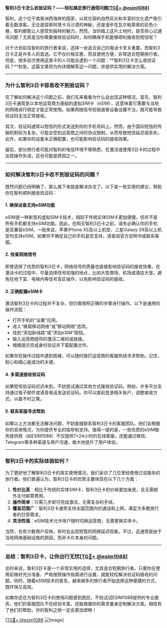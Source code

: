**智利3日卡怎么收验证码？——轻松搞定旅行通信问题[[TG💪+ @esim1088](https://t.me/s/esim1088)]**

智利，这个位于南美洲西海岸的国家，以其壮丽的自然风光和丰富的文化遗产吸引着无数游客。无论是探索阿塔卡马沙漠的神秘，还是漫步在瓦尔帕莱索的彩色小巷，智利都能让人感受到独特的魅力。然而，当你踏上这片土地时，是否担心过通讯问题？尤其是当你需要接收验证码时，如何确保手机能够顺利接收到短信呢？

对于计划前往智利的旅行者来说，选择一张适合自己的电话卡至关重要。而智利3日卡正是许多人的首选。它不仅价格实惠，而且使用方便，非常适合短期旅行者。但是，很多初次使用这类卡的人可能会遇到一个问题：**智利3日卡怎么收验证码？**别急，这篇文章将为你详细解答这一问题，并提供实用的解决方案。

---

### **为什么智利3日卡容易收不到验证码？**

在了解如何解决这个问题之前，我们先来看看为什么会出现这种情况。首先，智利3日卡通常是以本地运营商为基础的虚拟SIM卡（eSIM），这意味着它需要与当地的网络进行绑定才能正常使用。如果网络信号较弱或者设备设置不当，就可能导致验证码无法正常接收。

其次，验证码通常以短信的形式发送到你的手机号码上。然而，由于国际短信的传输机制较为复杂，可能会受到运营商之间的协议限制，从而导致短信延迟或丢失。此外，如果你的设备未正确配置，也可能影响验证码的接收效果。

最后，部分旅行者可能对智利的电信环境不够熟悉，在激活或使用3日卡的过程中出现操作失误，这也可能是原因之一。

---

### **如何解决智利3日卡收不到验证码的问题？**

既然问题已经明确了，那么接下来就是解决办法了。以下是一些实用的建议，帮助你在智利顺利接收验证码：

#### **1. 确保设备支持eSIM功能**
eSIM是一种新型的虚拟SIM卡技术，相较于传统实体SIM卡更加便捷。但并不是所有手机都支持eSIM功能。因此，在购买智利3日卡之前，请务必确认你的手机是否兼容eSIM。一般来说，苹果iPhone XS及以上机型、三星Galaxy S9及以上机型均支持eSIM。如果你不确定自己的手机是否支持，请查阅官方说明书或联系客服。

#### **2. 检查网络信号**
即使选择了优质的智利3日卡，网络信号的质量也直接影响验证码的接收效果。在激活卡的过程中，尽量选择信号较强的地点，比如大型商场、机场或酒店大堂。避免在地下室、电梯内等信号盲区操作，以免影响验证码的接收。

#### **3. 正确配置eSIM卡**
激活智利3日卡的过程并不复杂，但仍需按照正确的步骤进行操作。以下是通用的操作流程：

- 打开手机的“设置”应用。
- 进入“蜂窝移动网络”或“移动网络”选项。
- 找到“添加新线路”或“添加eSIM”按钮。
- 输入运营商提供的激活二维码或链接。
- 根据提示完成身份验证并下载配置文件。

如果你在操作过程中遇到困难，可以随时拨打运营商的客服热线寻求帮助。记住，耐心和细心是成功的关键。

#### **4. 多渠道接收验证码**
如果短信验证码迟迟未到，不妨尝试通过其他方式接收验证码。例如，许多平台支持通过电子邮件或语音电话发送验证码。你可以提前登录相关账户，调整接收方式，以备不时之需。

#### **5. 联系客服寻求帮助**
如果以上方法都无法解决问题，不妨直接联系智利3日卡的客服团队。他们会根据你的具体情况，为你提供专业的指导和支持。值得一提的是，一些优质的eSIM服务提供商（如ESIM1088）不仅提供7×24小时的在线客服，还能通过微信、Telegram等多种渠道与用户沟通，极大地提升了用户体验。

---

### **智利3日卡的实际体验如何？**

为了更好地了解智利3日卡的真实使用情况，我们采访了几位曾经使用过该服务的旅行者。他们普遍认为，智利3日卡的优势主要体现在以下几个方面：

1. **性价比高**：相比于传统的实体SIM卡，智利3日卡的价格更加亲民，且无需额外支付邮寄费用。
2. **操作简单**：只需几步即可完成激活，无需复杂的手续。
3. **覆盖范围广**：智利3日卡通常支持全国范围内的通话和上网，满足大多数旅行者的日常需求。
4. **灵活性强**：eSIM技术允许用户随时切换运营商，无需更换实体卡。

当然，也有少数用户反映，有时会出现短暂的网络延迟现象。不过，这通常是由于当地网络基础设施的原因，而非卡片本身的问题。

---

### **总结：智利3日卡，让你出行无忧[[TG💪+ @esim1088](https://t.me/s/esim1088)]**

总的来说，智利3日卡是一个非常实用的选择，尤其适合短期旅行者。只要你在使用前做好充分准备，严格按照操作指南进行设置，就能轻松解决验证码接收的问题。同时，随着eSIM技术的普及，越来越多的旅行者开始选择这种便捷的方式，既环保又高效。

如果你还在为智利3日卡的使用问题感到困扰，不妨试试ESIM1088提供的专业服务。他们的客服团队不仅经验丰富，还能根据你的需求量身定制解决方案。相信有了他们的帮助，你的智利之旅一定会更加顺畅！

[[TG💪+ @esim1088](https://t.me/s/esim1088) ![Image](https://i.postimg.cc/4NQfJmqS/Snipaste-2025-05-13-00-14-12.png)]